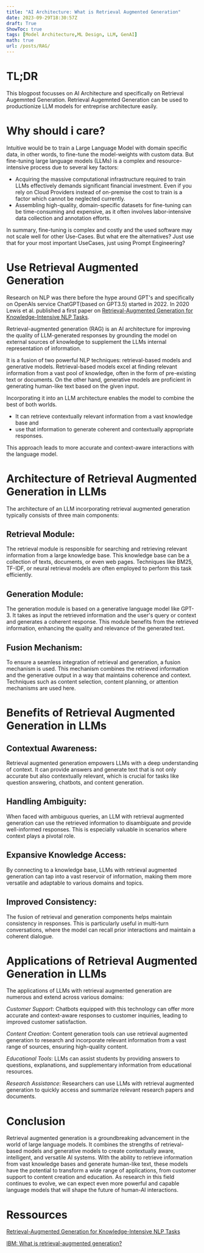 ```yaml
---
title: "AI Architecture: What is Retrieval Augmented Generation"
date: 2023-09-29T18:30:57Z
draft: True
ShowToc: true
tags: [Model Architecture,ML Design, LLM, GenAI]
math: true
url: /posts/RAG/
---
```


# TL;DR

This blogpost focusses on AI Architecture and specifically on Retrieval Augemnted Generation. Retrieval Augemnted Generation can be used to productionize LLM models for entreprise architecture easily.

# Why should i care?

Intuitive would be to train a Large Language Model with domain specific data, in other words, to fine-tune the model-weights with custom data. But fine-tuning large language models (LLMs) is a complex and resource-intensive process due to several key factors:
- Acquiring the massive computational infrastructure required to train LLMs effectively demands significant financial investment. Even if you rely on Cloud Providers instead of on-premise the cost to train is a factor which cannot be neglected currently.
- Assembling high-quality, domain-specific datasets for fine-tuning can be time-consuming and expensive, as it often involves labor-intensive data collection and annotation efforts. 

In summary, fine-tuning is complex and costly and the used software may not scale well for other Use-Cases.
But what ere the alternatives? Just use that for your most important UseCases, just using Prompt Engineering?

# Use Retrieval Augmented Generation

Research on NLP was there before the hype around GPT's and specifically on OpenAIs service ChatGPT(based on GPT3.5) started in 2022.
In 2020 Lewis et al. published a first paper on [Retrieval-Augmented Generation for Knowledge-Intensive NLP Tasks](https://arxiv.org/abs/2005.11401).

Retrieval-augmented generation (RAG) is an AI architecture for improving the quality of LLM-generated responses by grounding the model on external sources of knowledge to supplement the LLMs internal representation of information.

It is a fusion of two powerful NLP techniques: retrieval-based models and generative models. Retrieval-based models excel at finding relevant information from a vast pool of knowledge, often in the form of pre-existing text or documents. On the other hand, generative models are proficient in generating human-like text based on the given input.

Incorporating it into an LLM architecture enables the model to combine the best of both worlds. 
- It can retrieve contextually relevant information from a vast knowledge base and 
- use that information to generate coherent and contextually appropriate responses. 

This approach leads to more accurate and context-aware interactions with the language model.

# Architecture of Retrieval Augmented Generation in LLMs

The architecture of an LLM incorporating retrieval augmented generation typically consists of three main components:

## Retrieval Module: 
The retrieval module is responsible for searching and retrieving relevant information from a large knowledge base. This knowledge base can be a collection of texts, documents, or even web pages. Techniques like BM25, TF-IDF, or neural retrieval models are often employed to perform this task efficiently.

## Generation Module:
The generation module is based on a generative language model like GPT-3. It takes as input the retrieved information and the user's query or context and generates a coherent response. This module benefits from the retrieved information, enhancing the quality and relevance of the generated text.

## Fusion Mechanism: 
To ensure a seamless integration of retrieval and generation, a fusion mechanism is used. This mechanism combines the retrieved information and the generative output in a way that maintains coherence and context. Techniques such as content selection, content planning, or attention mechanisms are used here.

# Benefits of Retrieval Augmented Generation in LLMs

## Contextual Awareness:
Retrieval augmented generation empowers LLMs with a deep understanding of context. It can provide answers and generate text that is not only accurate but also contextually relevant, which is crucial for tasks like question answering, chatbots, and content generation.

## Handling Ambiguity: 
When faced with ambiguous queries, an LLM with retrieval augmented generation can use the retrieved information to disambiguate and provide well-informed responses. This is especially valuable in scenarios where context plays a pivotal role.

## Expansive Knowledge Access: 
By connecting to a knowledge base, LLMs with retrieval augmented generation can tap into a vast reservoir of information, making them more versatile and adaptable to various domains and topics.

## Improved Consistency:
The fusion of retrieval and generation components helps maintain consistency in responses. This is particularly useful in multi-turn conversations, where the model can recall prior interactions and maintain a coherent dialogue.

# Applications of Retrieval Augmented Generation in LLMs

The applications of LLMs with retrieval augmented generation are numerous and extend across various domains:

*Customer Support*: Chatbots equipped with this technology can offer more accurate and context-aware responses to customer inquiries, leading to improved customer satisfaction.

*Content Creation*: Content generation tools can use retrieval augmented generation to research and incorporate relevant information from a vast range of sources, ensuring high-quality content.

*Educational Tools*: LLMs can assist students by providing answers to questions, explanations, and supplementary information from educational resources.

*Research Assistance*: Researchers can use LLMs with retrieval augmented generation to quickly access and summarize relevant research papers and documents.

# Conclusion

Retrieval augmented generation is a groundbreaking advancement in the world of large language models. It combines the strengths of retrieval-based models and generative models to create contextually aware, intelligent, and versatile AI systems. With the ability to retrieve information from vast knowledge bases and generate human-like text, these models have the potential to transform a wide range of applications, from customer support to content creation and education. As research in this field continues to evolve, we can expect even more powerful and capable language models that will shape the future of human-AI interactions.


# Ressources

[Retrieval-Augmented Generation for Knowledge-Intensive NLP Tasks](https://arxiv.org/abs/2005.11401)

[IBM: What is retrieval-augmented generation?](https://research.ibm.com/blog/retrieval-augmented-generation-RAG)